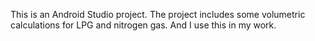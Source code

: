 This is an Android Studio project.
The project includes some volumetric calculations for LPG and nitrogen gas.
And I use this in my work.
